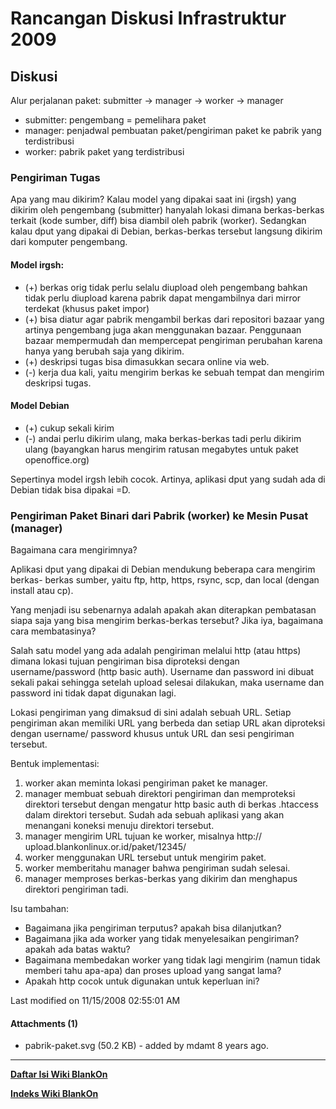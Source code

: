 # Rancangan Diskusi Infrastruktur 2009

## Diskusi
Alur perjalanan paket:
submitter -> manager -> worker -> manager
   * submitter: pengembang = pemelihara paket
   * manager: penjadwal pembuatan paket/pengiriman paket ke pabrik yang
      terdistribusi
   * worker: pabrik paket yang terdistribusi

### Pengiriman Tugas
Apa yang mau dikirim?
Kalau model yang dipakai saat ini (irgsh) yang dikirim oleh pengembang
(submitter) hanyalah lokasi dimana berkas-berkas terkait (kode sumber, diff)
bisa diambil oleh pabrik (worker). Sedangkan kalau dput yang dipakai di Debian,
berkas-berkas tersebut langsung dikirim dari komputer pengembang.

#### Model irgsh:
   * (+) berkas orig tidak perlu selalu diupload oleh pengembang bahkan tidak
      perlu diupload karena pabrik dapat mengambilnya dari mirror terdekat
      (khusus paket impor)
   * (+) bisa diatur agar pabrik mengambil berkas dari repositori bazaar yang
      artinya pengembang juga akan menggunakan bazaar. Penggunaan bazaar
      mempermudah dan mempercepat pengiriman perubahan karena hanya yang
      berubah saja yang dikirim.
   * (+) deskripsi tugas bisa dimasukkan secara online via web.
   * (-) kerja dua kali, yaitu mengirim berkas ke sebuah tempat dan mengirim
      deskripsi tugas.

#### Model Debian
   * (+) cukup sekali kirim
   * (-) andai perlu dikirim ulang, maka berkas-berkas tadi perlu dikirim
      ulang (bayangkan harus mengirim ratusan megabytes untuk paket
      openoffice.org)

Sepertinya model irgsh lebih cocok. Artinya, aplikasi dput yang sudah ada di
Debian tidak bisa dipakai =D.

### Pengiriman Paket Binari dari Pabrik (worker) ke Mesin Pusat (manager)

Bagaimana cara mengirimnya?

Aplikasi dput yang dipakai di Debian mendukung beberapa cara mengirim berkas-
berkas sumber, yaitu ftp, http, https, rsync, scp, dan local (dengan install
atau cp).

Yang menjadi isu sebenarnya adalah apakah akan diterapkan pembatasan siapa saja
yang bisa mengirim berkas-berkas tersebut? Jika iya, bagaimana cara
membatasinya?

Salah satu model yang ada adalah pengiriman melalui http (atau https) dimana
lokasi tujuan pengiriman bisa diproteksi dengan username/password (http basic
auth). Username dan password ini dibuat sekali pakai sehingga setelah upload
selesai dilakukan, maka username dan password ini tidak dapat digunakan lagi.

Lokasi pengiriman yang dimaksud di sini adalah sebuah URL. Setiap pengiriman
akan memiliki URL yang berbeda dan setiap URL akan diproteksi dengan username/
password khusus untuk URL dan sesi pengiriman tersebut.

Bentuk implementasi:
   1. worker akan meminta lokasi pengiriman paket ke manager.
   2. manager membuat sebuah direktori pengiriman dan memproteksi direktori
      tersebut dengan mengatur http basic auth di berkas .htaccess dalam
      direktori tersebut. Sudah ada sebuah aplikasi yang akan menangani koneksi
      menuju direktori tersebut.
   3. manager mengirim URL tujuan ke worker, misalnya ​http://
      upload.blankonlinux.or.id/paket/12345/
   4. worker menggunakan URL tersebut untuk mengirim paket.
   5. worker memberitahu manager bahwa pengiriman sudah selesai.
   6. manager memproses berkas-berkas yang dikirim dan menghapus direktori
      pengiriman tadi.

Isu tambahan:
   * Bagaimana jika pengiriman terputus? apakah bisa dilanjutkan?
   * Bagaimana jika ada worker yang tidak menyelesaikan pengiriman? apakah ada
      batas waktu?
   * Bagaimana membedakan worker yang tidak lagi mengirim (namun tidak memberi
      tahu apa-apa) dan proses upload yang sangat lama?
   * Apakah http cocok untuk digunakan untuk keperluan ini?

Last modified on 11/15/2008 02:55:01 AM

#### Attachments (1)
   * pabrik-paket.svg​ (50.2 KB) - added by mdamt 8 years ago.

 
---
[**Daftar Isi Wiki BlankOn**](/DaftarIsi/README.md)
 
[**Indeks Wiki BlankOn**](/Indeks.md)
